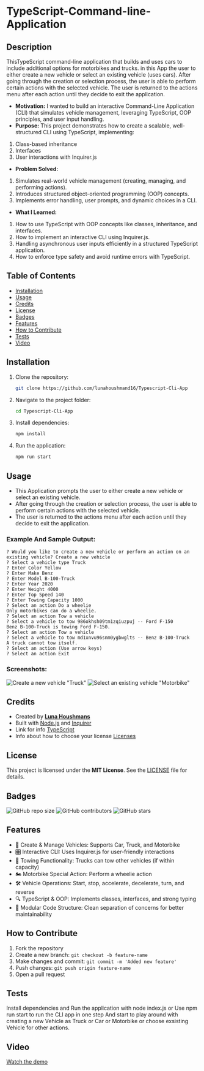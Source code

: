 # TypeScript-Command-line-Application

## Description
ThisTypeScript command-line application that builds and uses cars to include additional options for motorbikes and trucks.
in this App the user to either create a new vehicle or select an existing vehicle (uses cars). After going through the creation or selection process, the user is able to perform certain actions with the selected vehicle. The user is returned to the actions menu after each action until they decide to exit the application.

- **Motivation:** I wanted to build an interactive Command-Line Application (CLI) that simulates vehicle management, leveraging TypeScript, OOP principles, and user input handling.
- **Purpose:** This project demonstrates how to create a scalable, well-structured CLI using TypeScript, implementing:

1. Class-based inheritance
2. Interfaces
3. User interactions with Inquirer.js
- **Problem Solved:** 
1. Simulates real-world vehicle management (creating, managing, and performing actions).
2. Introduces structured object-oriented programming (OOP) concepts.
3. Implements error handling, user prompts, and dynamic choices in a CLI.
- **What I Learned:** 
1. How to use TypeScript with OOP concepts like classes, inheritance, and interfaces.
2. How to implement an interactive CLI using Inquirer.js.
3. Handling asynchronous user inputs efficiently in a structured TypeScript application.
4. How to enforce type safety and avoid runtime errors with TypeScript.

## Table of Contents

- [Installation](#installation)
- [Usage](#usage)
- [Credits](#credits)
- [License](#license)
- [Badges](#badges)
- [Features](#features)
- [How to Contribute](#how-to-contribute)
- [Tests](#tests)
- [Video](#video)

## Installation

1. Clone the repository:
   ```sh
   git clone https://github.com/lunahoushmand16/Typescript-Cli-App
   ```
2. Navigate to the project folder:
   ```sh
   cd Typescript-Cli-App
   ```
3. Install dependencies:
   ```sh
   npm install
   ```
4. Run the application:
   ```sh
   npm run start
   ```

## Usage

- This Application prompts the user to either create a new vehicle or select an existing vehicle. 
- After going through the creation or selection process, the user is able to perform certain actions with the selected vehicle. 
- The user is returned to the actions menu after each action until they decide to exit the application.

### Example And Sample Output:

```
? Would you like to create a new vehicle or perform an action on an existing vehicle? Create a new vehicle
? Select a vehicle type Truck
? Enter Color Yellow
? Enter Make Benz
? Enter Model B-100-Truck
? Enter Year 2020
? Enter Weight 4000
? Enter Top Speed 140
? Enter Towing Capacity 1000
? Select an action Do a wheelie
Only motorbikes can do a wheelie.
? Select an action Tow a vehicle
? Select a vehicle to tow 986okhsh09tm1zqiuzpuj -- Ford F-150
Benz B-100-Truck is towing Ford F-150.
? Select an action Tow a vehicle
? Select a vehicle to tow md1xnvu96snm0ygbwglts -- Benz B-100-Truck
A truck cannot tow itself.
? Select an action (Use arrow keys)
? Select an action Exit
```

### Screenshots:

![Create a new vehicle "Truck"](./Images/Truck-EX.png)
![Select an existing vehicle "Motorbike"](./Images/Motorbike_EX.png)

## Credits

- Created by **[Luna Houshmans](https://github.com/lunahoushmand16)**
- Built with [Node.js](https://nodejs.org/) and [Inquirer](https://www.npmjs.com/package/inquirer)
- Link for info [TypeScript](https://www.typescriptlang.org/docs/handbook/2/functions.html)
- Info about how to choose your license [Licenses](https://choosealicense.com/licenses/)

## License

This project is licensed under the **MIT License**. See the [LICENSE](LICENSE) file for details.

## Badges

![GitHub repo size](https://img.shields.io/github/repo-size/lunahoushmand16/TypeScript-Command-line-Application)
![GitHub contributors](https://img.shields.io/github/contributors/lunahoushmand16/TypeScript-Command-line-Application)
![GitHub stars](https://img.shields.io/github/stars/lunahoushmand16/TypeScript-Command-line-Application)

## Features

- 🚗 Create & Manage Vehicles: Supports Car, Truck, and Motorbike
- 🎛 Interactive CLI: Uses Inquirer.js for user-friendly interactions
- 🚚 Towing Functionality: Trucks can tow other vehicles (if within capacity)
- 🏍 Motorbike Special Action: Perform a wheelie action
- 🛠 Vehicle Operations: Start, stop, accelerate, decelerate, turn, and reverse
- 🔍 TypeScript & OOP: Implements classes, interfaces, and strong typing
- 📂 Modular Code Structure: Clean separation of concerns for better maintainability

## How to Contribute

1. Fork the repository
2. Create a new branch: `git checkout -b feature-name`
3. Make changes and commit: `git commit -m 'Added new feature'`
4. Push changes: `git push origin feature-name`
5. Open a pull request

## Tests

Install dependencies and Run the application with node index.js or Use npm run start to run the CLI app in one step
And start to play around with creating a new Vehicle as Truck or Car or Motorbike or choose exsisting Vehicle for other actions.

## Video

[Watch the demo](https://app.screencastify.com/v3/watch/rWX7SYr4ahaT4v7zjs27)
